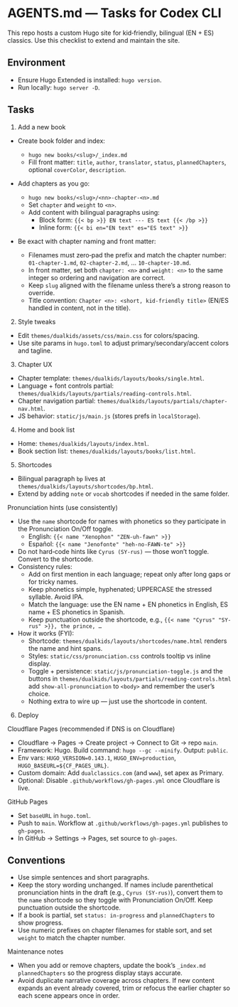 # AGENTS.md — Tasks for Codex CLI

This repo hosts a custom Hugo site for kid‑friendly, bilingual (EN + ES) classics. Use this checklist to extend and maintain the site.

## Environment

- Ensure Hugo Extended is installed: `hugo version`.
- Run locally: `hugo server -D`.

## Tasks

1) Add a new book
- Create book folder and index:
  - `hugo new books/<slug>/_index.md`
  - Fill front matter: `title`, `author`, `translator`, `status`, `plannedChapters`, optional `coverColor`, `description`.
- Add chapters as you go:
  - `hugo new books/<slug>/<nn>-chapter-<n>.md`
  - Set `chapter` and `weight` to `<n>`.
  - Add content with bilingual paragraphs using:
    - Block form: `{{< bp >}} EN text --- ES text {{< /bp >}}`
    - Inline form: `{{< bi en="EN text" es="ES text" >}}`

 - Be exact with chapter naming and front matter:
   - Filenames must zero‑pad the prefix and match the chapter number: `01-chapter-1.md`, `02-chapter-2.md`, … `10-chapter-10.md`.
   - In front matter, set both `chapter: <n>` and `weight: <n>` to the same integer so ordering and navigation are correct.
   - Keep `slug` aligned with the filename unless there’s a strong reason to override.
   - Title convention: `Chapter <n>: <short, kid‑friendly title>` (EN/ES handled in content, not in the title).

2) Style tweaks
- Edit `themes/dualkids/assets/css/main.css` for colors/spacing.
- Use site params in `hugo.toml` to adjust primary/secondary/accent colors and tagline.

3) Chapter UX
- Chapter template: `themes/dualkids/layouts/books/single.html`.
- Language + font controls partial: `themes/dualkids/layouts/partials/reading-controls.html`.
- Chapter navigation partial: `themes/dualkids/layouts/partials/chapter-nav.html`.
- JS behavior: `static/js/main.js` (stores prefs in `localStorage`).

4) Home and book list
- Home: `themes/dualkids/layouts/index.html`.
- Book section list: `themes/dualkids/layouts/books/list.html`.

5) Shortcodes
- Bilingual paragraph `bp` lives at `themes/dualkids/layouts/shortcodes/bp.html`.
- Extend by adding `note` or `vocab` shortcodes if needed in the same folder.

Pronunciation hints (use consistently)
- Use the `name` shortcode for names with phonetics so they participate in the Pronunciation On/Off toggle.
  - English: `{{< name "Xenophon" "ZEN-uh-fawn" >}}`
  - Español: `{{< name "Jenofonte" "heh-no-FAWN-te" >}}`
- Do not hard‑code hints like `Cyrus (SY-rus)` — those won’t toggle. Convert to the shortcode.
- Consistency rules:
  - Add on first mention in each language; repeat only after long gaps or for tricky names.
  - Keep phonetics simple, hyphenated; UPPERCASE the stressed syllable. Avoid IPA.
  - Match the language: use the EN name + EN phonetics in English, ES name + ES phonetics in Spanish.
  - Keep punctuation outside the shortcode, e.g., `{{< name "Cyrus" "SY-rus" >}}, the prince, …`
- How it works (FYI):
  - Shortcode: `themes/dualkids/layouts/shortcodes/name.html` renders the name and hint spans.
  - Styles: `static/css/pronunciation.css` controls tooltip vs inline display.
  - Toggle + persistence: `static/js/pronunciation-toggle.js` and the buttons in `themes/dualkids/layouts/partials/reading-controls.html` add `show-all-pronunciation` to `<body>` and remember the user’s choice.
  - Nothing extra to wire up — just use the shortcode in content.

6) Deploy

Cloudflare Pages (recommended if DNS is on Cloudflare)
- Cloudflare → Pages → Create project → Connect to Git → repo `main`.
- Framework: Hugo. Build command: `hugo --gc --minify`. Output: `public`.
- Env vars: `HUGO_VERSION=0.143.1`, `HUGO_ENV=production`, `HUGO_BASEURL=${CF_PAGES_URL}`.
- Custom domain: Add `dualclassics.com` (and `www`), set apex as Primary.
- Optional: Disable `.github/workflows/gh-pages.yml` once Cloudflare is live.

GitHub Pages
- Set `baseURL` in `hugo.toml`.
- Push to `main`. Workflow at `.github/workflows/gh-pages.yml` publishes to `gh-pages`.
- In GitHub → Settings → Pages, set source to `gh-pages`.

## Conventions

- Use simple sentences and short paragraphs.
- Keep the story wording unchanged. If names include parenthetical pronunciation hints in the draft (e.g., `Cyrus (SY-rus)`), convert them to the `name` shortcode so they toggle with Pronunciation On/Off. Keep punctuation outside the shortcode.
- If a book is partial, set `status: in-progress` and `plannedChapters` to show progress.
- Use numeric prefixes on chapter filenames for stable sort, and set `weight` to match the chapter number.

Maintenance notes
- When you add or remove chapters, update the book’s `_index.md` `plannedChapters` so the progress display stays accurate.
- Avoid duplicate narrative coverage across chapters. If new content expands an event already covered, trim or refocus the earlier chapter so each scene appears once in order.
